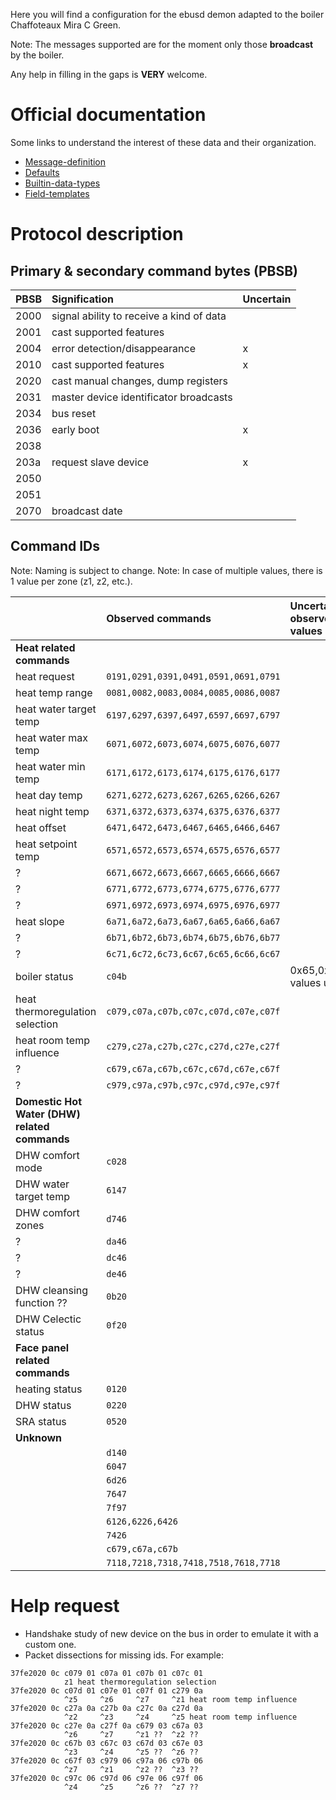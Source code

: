 
Here you will find a configuration for the ebusd demon adapted to the boiler Chaffoteaux Mira C Green.

Note: The messages supported are for the moment only those **broadcast** by the boiler.

Any help in filling in the gaps is **VERY** welcome.


# Official documentation

Some links to understand the interest of these data and their organization.

- [Message-definition](https://github.com/john30/ebusd/wiki/4.1.-Message-definition)
- [Defaults](https://github.com/john30/ebusd/wiki/4.2.-Defaults)
- [Builtin-data-types](https://github.com/john30/ebusd/wiki/4.3.-Builtin-data-types)
- [Field-templates](https://github.com/john30/ebusd/wiki/4.4.-Field-templates)


# Protocol description

## Primary & secondary command bytes (PBSB)

| PBSB  | Signification                             | Uncertain
|:--- |:--- |:--- |
| 2000  | signal ability to receive a kind of data  |
| 2001  | cast supported features                   |
| 2004  | error detection/disappearance             | x
| 2010  | cast supported features                   | x
| 2020  | cast manual changes, dump registers       |
| 2031  | master device identificator broadcasts    |
| 2034  | bus reset                                 |
| 2036  | early boot                                | x
| 2038  |                                           |
| 203a  | request slave device                      | x
| 2050  |                                           |
| 2051  |                                           |
| 2070  | broadcast date                            |


## Command IDs

Note: Naming is subject to change.
Note: In case of multiple values, there is 1 value per zone (z1, z2, etc.).

| 	              	                | Observed commands                     | Uncertain observed values     | Corresponding boiler menu
|:--- |:--- |:--- |:--- |
| **Heat related commands**
| heat request                      | `0191,0291,0391,0491,0591,0691,0791`  |                               | 434
| heat temp range                   | `0081,0082,0083,0084,0085,0086,0087`  |                               | 420
| heat water target temp            | `6197,6297,6397,6497,6597,6697,6797`  |                               |
| heat water max temp               | `6071,6072,6073,6074,6075,6076,6077`  |                               | 425
| heat water min temp               | `6171,6172,6173,6174,6175,6176,6177`  |                               | 426
| heat day temp                     | `6271,6272,6273,6267,6265,6266,6267`  |                               |
| heat night temp                   | `6371,6372,6373,6374,6375,6376,6377`  |                               |
| heat offset                       | `6471,6472,6473,6467,6465,6466,6467`  |                               | 423
| heat setpoint temp                | `6571,6572,6573,6574,6575,6576,6577`  |                               | 402
| ?                                 | `6671,6672,6673,6667,6665,6666,6667`  |                               |
| ?                                 | `6771,6772,6773,6774,6775,6776,6777`  |                               |
| ?                                 | `6971,6972,6973,6974,6975,6976,6977`  |                               |
| heat slope                        | `6a71,6a72,6a73,6a67,6a65,6a66,6a67`  |                               |
| ?                                 | `6b71,6b72,6b73,6b74,6b75,6b76,6b77`  |                               | 422
| ?                                 | `6c71,6c72,6c73,6c67,6c65,6c66,6c67`  |                               |
| boiler status                     | `c04b`                                | 0x65,0x23,0x06 values unknown |
| heat thermoregulation selection   | `c079,c07a,c07b,c07c,c07d,c07e,c07f`  |                               | 421
| heat room temp influence          | `c279,c27a,c27b,c27c,c27d,c27e,c27f`  |                               | 424
| ?                                 | `c679,c67a,c67b,c67c,c67d,c67e,c67f`  |                               |
| ?                                 | `c979,c97a,c97b,c97c,c97d,c97e,c97f`  |                               |
| **Domestic Hot Water (DHW) related commands**
| DHW comfort mode            	    | `c028`                                |                               |250
| DHW water target temp             | `6147`                                |                               |200
| DHW comfort zones                 | `d746`                                |                               |250
| ?                                 | `da46`                                |                               |
| ?                                 | `dc46`                                |                               |
| ?                                 | `de46`                                |                               |
| DHW cleansing function ??         | `0b20`                                |                               |
| DHW Celectic status               | `0f20`                                |                               |256
| **Face panel related commands**
| heating status                    | `0120`                                |                               |
| DHW status                        | `0220`                                |                               |
| SRA status                        | `0520`                                |                               |224
| **Unknown**
|                                   | `d140`                                |                               |
|                                   | `6047`                                |                               |
|                                   | `6d26`                                |                               |
|                                   | `7647`                                |                               |
|                                   | `7f97`                                |                               |
|                                   | `6126,6226,6426`                      |                               |
|                                   | `7426`                                |                               |
|                                   | `c679,c67a,c67b`                      |                               |
|                                   | `7118,7218,7318,7418,7518,7618,7718`


# Help request

- Handshake study of new device on the bus in order to emulate it with a custom one.
- Packet dissections for missing ids. For example:

```
37fe2020 0c c079 01 c07a 01 c07b 01 c07c 01
            z1 heat thermoregulation selection
37fe2020 0c c07d 01 c07e 01 c07f 01 c279 0a
            ^z5     ^z6     ^z7     ^z1 heat room temp influence
37fe2020 0c c27a 0a c27b 0a c27c 0a c27d 0a
            ^z2     ^z3     ^z4     ^z5 heat room temp influence
37fe2020 0c c27e 0a c27f 0a c679 03 c67a 03
            ^z6     ^z7     ^z1 ??  ^z2 ??
37fe2020 0c c67b 03 c67c 03 c67d 03 c67e 03
            ^z3     ^z4     ^z5 ??  ^z6 ??
37fe2020 0c c67f 03 c979 06 c97a 06 c97b 06
            ^z7     ^z1     ^z2 ??  ^z3 ??
37fe2020 0c c97c 06 c97d 06 c97e 06 c97f 06
            ^z4     ^z5     ^z6 ??  ^z7 ??
```
